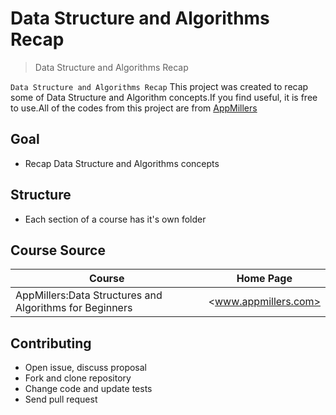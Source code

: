 # Data Structure and Algorithms Recap

> Data Structure and Algorithms Recap

`Data Structure and Algorithms Recap` This project was created to recap some of Data Structure and Algorithm concepts.If you find useful, it is free to use.All of the codes from this project are from [AppMillers](www.appmillers.com) 

## Goal

- Recap Data Structure and Algorithms concepts

## Structure

- Each section of a course has it's own folder

## Course Source

| Course                                            | Home Page                                                             |
| ------------------------------------------------- | --------------------------------------------------------------------- |
| AppMillers:Data Structures and Algorithms for Beginners | <www.appmillers.com> |

## Contributing

- Open issue, discuss proposal
- Fork and clone repository
- Change code and update tests
- Send pull request
